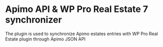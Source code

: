 # Apimo API & WP Pro Real Estate 7 synchronizer
The plugin is used to synchronize Apimo estates entries with WP Pro Real Estate plugin through Apimo JSON API
